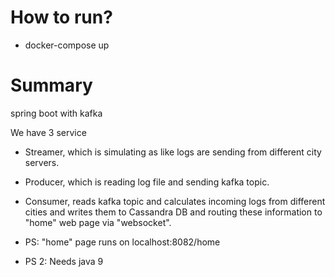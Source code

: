 # How to run?
* docker-compose up

# Summary
spring boot with kafka

We have 3 service
* Streamer, which is simulating as like logs are sending from different city servers. 
* Producer, which is reading log file and sending kafka topic.
* Consumer, reads kafka topic and calculates incoming logs from different cities and writes them to Cassandra DB and routing these information to "home" web page via "websocket".

* PS: "home" page runs on localhost:8082/home
* PS 2: Needs java 9



